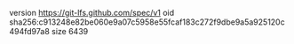 version https://git-lfs.github.com/spec/v1
oid sha256:c913248e82be060e9a07c5958e55fcaf183c272f9dbe9a5a925120c494fd97a8
size 6439
